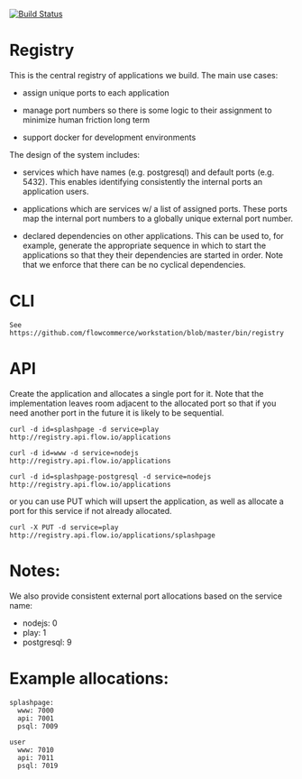 [![Build Status](https://travis-ci.org/flowcommerce/registry.svg?token=8bzVqzHy6JVEQr9mN9hx&branch=master)](https://travis-ci.org/flowcommerce/registry)

# Registry

This is the central registry of applications we build. The main use cases:

  - assign unique ports to each application

  - manage port numbers so there is some logic to their assignment to
    minimize human friction long term

  - support docker for development environments

The design of the system includes:

  - services which have names (e.g. postgresql) and default ports
    (e.g. 5432). This enables identifying consistently the internal
    ports an application users.

  - applications which are services w/ a list of assigned ports. These
    ports map the internal port numbers to a globally unique external
    port number.

  - declared dependencies on other applications. This can be used to,
    for example, generate the appropriate sequence in which to start
    the applications so that they their dependencies are started in
    order. Note that we enforce that there can be no cyclical
    dependencies.

# CLI

    See https://github.com/flowcommerce/workstation/blob/master/bin/registry

# API

Create the application and allocates a single port for it. Note
that the implementation leaves room adjacent to the allocated port so
that if you need another port in the future it is likely to be
sequential.

    curl -d id=splashpage -d service=play http://registry.api.flow.io/applications

    curl -d id=www -d service=nodejs http://registry.api.flow.io/applications

    curl -d id=splashpage-postgresql -d service=nodejs http://registry.api.flow.io/applications

or you can use PUT which will upsert the application, as well as
allocate a port for this service if not already allocated.

    curl -X PUT -d service=play http://registry.api.flow.io/applications/splashpage

# Notes:

We also provide consistent external port allocations based on the service name:

  - nodejs: 0
  - play: 1
  - postgresql: 9

# Example allocations:

    splashpage:
      www: 7000
      api: 7001
      psql: 7009

    user
      www: 7010
      api: 7011
      psql: 7019
 
